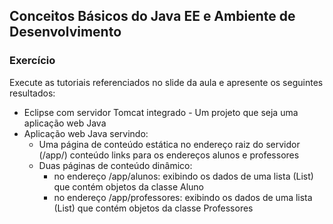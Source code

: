 ## Conceitos Básicos do Java EE e Ambiente de Desenvolvimento
### Exercício

Execute as tutoriais referenciados no slide da aula e apresente os seguintes resultados: 
* Eclipse com servidor Tomcat integrado - Um projeto que seja uma aplicação web Java 
* Aplicação web Java servindo:
  * Uma página de conteúdo estática no endereço raiz do servidor (/app/) conteúdo links para os endereços alunos e professores
  * Duas páginas de conteúdo dinâmico:
    * no endereço /app/alunos: exibindo os dados de uma lista (List) que contém objetos da classe Aluno
    * no endereço /app/professores: exibindo os dados de uma lista (List) que contém objetos da classe Professores
